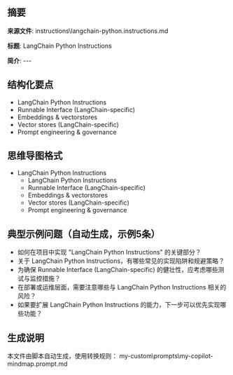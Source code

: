 ## 摘要

**来源文件**: instructions\langchain-python.instructions.md

**标题**: LangChain Python Instructions

**简介**: ---

## 结构化要点

- LangChain Python Instructions
- Runnable Interface (LangChain-specific)
- Embeddings & vectorstores
- Vector stores (LangChain-specific)
- Prompt engineering & governance

## 思维导图格式

- LangChain Python Instructions
  - LangChain Python Instructions
  - Runnable Interface (LangChain-specific)
  - Embeddings & vectorstores
  - Vector stores (LangChain-specific)
  - Prompt engineering & governance

## 典型示例问题（自动生成，示例5条）

- 如何在项目中实现 "LangChain Python Instructions" 的关键部分？
- 关于 LangChain Python Instructions，有哪些常见的实现陷阱和规避策略？
- 为确保 Runnable Interface (LangChain-specific) 的健壮性，应考虑哪些测试与监控措施？
- 在部署或运维层面，需要注意哪些与 LangChain Python Instructions 相关的风险？
- 如果要扩展 LangChain Python Instructions 的能力，下一步可以优先实现哪些功能？

## 生成说明

本文件由脚本自动生成，使用转换规则： my-custom\prompts\my-copilot-mindmap.prompt.md
